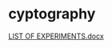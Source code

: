 # cyptography
[LIST OF EXPERIMENTS.docx](https://github.com/Shannu318/cyptography/files/9622133/LIST.OF.EXPERIMENTS.docx)
